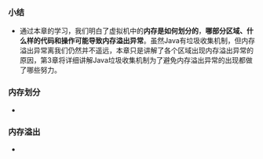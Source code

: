 ### 小结
>
- 通过本章的学习，我们明白了虚拟机中的**内存是如何划分的**，**哪部分区域、什么样的代码和操作可能导致内存溢出异常**。虽然Java有垃圾收集机制，但内存溢出异常离我们仍然并不遥远，本章只是讲解了各个区域出现内存溢出异常的原因，第3章将详细讲解Java垃圾收集机制为了避免内存溢出异常的出现都做了哪些努力。
>
### 内存划分
>
- 
>
### 内存溢出
>
- 




